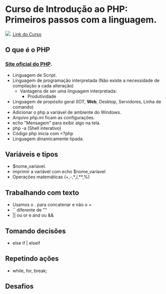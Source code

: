 # Curso de Introdução ao PHP: Primeiros passos com a linguagem.
![](https://www.alura.com.br/assets/api/share/curso-php-primeiros-passos.png).
[Link do Curso](https://cursos.alura.com.br/course/php-primeiros-passos)

## O que é o PHP
### [Site oficial do PHP](https://php.net/).
* Linguagem de Script.
* Linguagem de programação interpretada (Não existe a necessidade de compilação a cada alteração)
  * Vantagens de ser uma linguagem interpretada:
    * Produtividade
* Linguagem de propósito geral (IOT, **Web**, Desktop, Servidores, Linha de comando)
* Adicionar o php a variável de ambiente do Windows.
* Arquivo php.ini ficam as configurações.
* echo "Mensagem" para exibir algo na tela.
* php -a (Shell interativo)
* Código php inicia com <?php
* Linguagem dinamicamente tipada.

## Variáveis e tipos
* $nome_variavel.
* imprimir a variável com echo $nome_variavel
* Operações matemáticas (+,-,*,/,**,%)

## Trabalhando com texto
* Usamos o . para concatenar e não o +
* ´´ diferente de ""
* || ou or e and ou &&

## Tomando decisões
* else if | elseif

## Repetindo ações
* while, for, break;

## Desafios






